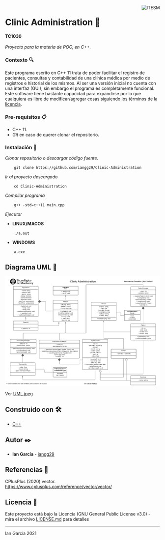 <a href="#">
    <img src="https://javier.rodriguez.org.mx/itesm/2014/tecnologico-de-monterrey-black.png" alt="ITESM" title="ITESM" align="right" height="60" />
</a>

# Clinic Administration 🏥

#### TC1030
_Proyecto para la materia de POO, en C++._

### Contexto 🔍

Este programa escrito en C++ 11 trata de poder facilitar el registro de pacientes, consultas y contabilidad de una clínica médica por medio de registros e historial de los mismos. Al ser una versión inicial no cuenta con una interfaz (GUI), sin embargo el programa es completamente funcional. Este software tiene bastante capacidad para expandirse por lo que cualquiera es libre de modificar/agregar cosas siguiendo los términos de la [licencia](LICENSE.md). 

### Pre-requisitos 📋

* C++ 11.
* _Git_ en caso de querer clonar el repositorio.

### Instalación 🔧

_Clonar repositorio o descargar código fuente._

```shell
    git clone https://github.com/iangg29/Clinic-Administration
```

_Ir al proyecto descargado_

```shell
    cd Clinic-Administration
```

_Compilar programa_

```shell
    g++ -std=c++11 main.cpp
```

_Ejecutar_

- **LINUX/MACOS**
```shell
    ./a.out
```
- **WINDOWS**
```shell
    a.exe
```

## Diagrama UML 🧭

<p align="center">
    <img src="UML.jpeg" alt="Diagrama UML">
</p>

Ver [UML.jpeg](UML.jpeg)

## Construido con 🛠️

* [C++](https://en.wikipedia.org/wiki/C%2B%2B)

## Autor ✒️

* **Ian García** - [iangg29](https://github.com/iangg29)

## Referencias 📃

CPlusPlus (2020) vector. https://www.cplusplus.com/reference/vector/vector/

## Licencia 📄

Este proyecto está bajo la Licencia (GNU General Public License v3.0) - mira el archivo [LICENSE.md](LICENSE.md) para detalles

---
Ian García 2021
